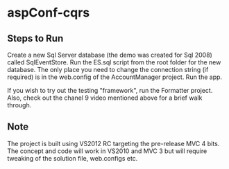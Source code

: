 aspConf-cqrs
============

Steps to Run
------------

Create a new Sql Server database (the demo was created for Sql 2008) called SqlEventStore. 
Run the ES.sql script from the root folder for the new database. 
The only place you need to change the connection string (if required) is in the web.config of the AccountManager project.
Run the app.

If you wish to try out the testing "framework", run the Formatter project.
Also, check out the chanel 9 video mentioned above for a brief walk through.

Note
----
The project is built using VS2012 RC targeting the pre-release MVC 4 bits. The concept and code will work in VS2010 and MVC 3 but will require tweaking of the solution file, web.configs etc.
